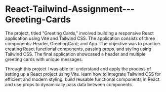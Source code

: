 # React-Tailwind-Assignment---Greeting-Cards
The project, titled "Greeting Cards," involved building a responsive React application using Vite and Tailwind CSS. The application consists of three components:
Header, GreetingCard; and App.
The objective was to practice creating React functional components, passing props, and styling using Tailwind CSS. The final application showcased a header and multiple greeting cards with unique messages.

Through this project I was able to: understand and apply the process of setting up a React project using Vite.
                                    learn how to integrate Tailwind CSS for efficient and modern styling.
                                    build reusable functional components in React.
                                    and use props to dynamically pass data between components.
